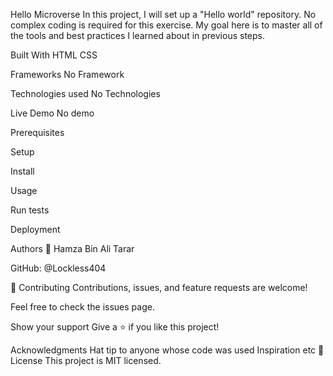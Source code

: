 Hello Microverse
In this project, I will set up a "Hello world" repository. No complex coding is required for this exercise. My goal here is to master all of the tools and best practices I learned about in previous steps.


Built With
HTML
CSS

Frameworks
No Framework

Technologies used
No Technologies

Live Demo
No demo


Prerequisites

Setup

Install

Usage

Run tests

Deployment

Authors
👤 Hamza Bin Ali Tarar

GitHub: @Lockless404

🤝 Contributing
Contributions, issues, and feature requests are welcome!

Feel free to check the issues page.

Show your support
Give a ⭐️ if you like this project!

Acknowledgments
Hat tip to anyone whose code was used
Inspiration
etc
📝 License
This project is MIT licensed.
